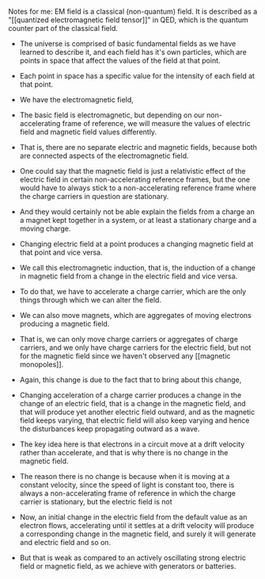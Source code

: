 Notes for me: EM field is a classical (non-quantum) field. It is described as a "[[quantized electromagnetic field tensor]]" in QED, which is the quantum counter part of the classical field.

- The universe is comprised of basic fundamental fields as we have learned to describe it, and each field has it's own particles, which are points in space that affect the values of the field at that point.
- Each point in space has a specific value for the intensity of each field at that point.
- We have the electromagnetic field, 

- The basic field is electromagnetic, but depending on our non-accelerating frame of reference, we will measure the values of electric field and magnetic field values differently.
- That is, there are no separate electric and magnetic fields, because both are connected aspects of the electromagnetic field.
- One could say that the magnetic field is just a relativistic effect of the electric field in certain non-accelerating reference frames, but the one would have to always stick to a non-accelerating reference frame where the charge carriers in question are stationary.
- And they would certainly not be able explain the fields from a charge an a magnet kept together in a system, or at least a stationary charge and a moving charge.

- Changing electric field at a point produces a changing magnetic field at that point and vice versa.
- We call this electromagnetic induction, that is, the induction of a change in magnetic field from a change in the electric field and vice versa.
- To do that, we have to accelerate a charge carrier, which are the only things through which we can alter the field.
- We can also move magnets, which are aggregates of moving electrons producing a magnetic field.
- That is, we can only move charge carriers or aggregates of charge carriers, and we only have charge carriers for the electric field, but not for the magnetic field since we haven't observed any [[magnetic monopoles]].
- Again, this change is due to the fact that to bring about this change, 

- Changing acceleration of a charge carrier produces a change in the change of an electric field, that is a change in the magnetic field, and that will produce yet another electric field outward, and as the magnetic field keeps varying, that electric field will also keep varying and hence the disturbances keep propagating outward as a wave.
- The key idea here is that electrons in a circuit move at a drift velocity rather than accelerate, and that is why there is no change in the magnetic field.
- The reason there is no change is because when it is moving at a constant velocity, since the speed of light is constant too, there is always a non-accelerating frame of reference in which the charge carrier is stationary, but the electric field is not
- Now, an initial change in the electric field from the default value as an electron flows, accelerating until it settles at a drift velocity will produce a corresponding change in the magnetic field, and surely it will generate and electric field and so on.
- But that is weak as compared to an actively oscillating strong electric field or magnetic field, as we achieve with generators or batteries.